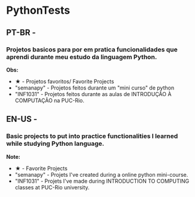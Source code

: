# PythonTests
## PT-BR - 
### Projetos basicos para por em pratica funcionalidades que aprendi durante meu estudo da linguagem Python.
**Obs:**
- ★ - Projetos favoritos/ Favorite Projects
- "semanapy" - Projetos feitos durante um "mini curso" de python
- "INF1031" - Projetos feitos durante as aulas de INTRODUÇÃO À COMPUTAÇÃO na PUC-Rio.

## EN-US - 
### Basic projects to put into practice functionalities I learned while studying Python language.
**Note:**
- ★ - Favorite Projects
- "semanapy" - Projets I've created during a online python mini-course.
- "INF1031" - Projets I've made during INTRODUCTION TO COMPUTING classes at PUC-Rio university.
